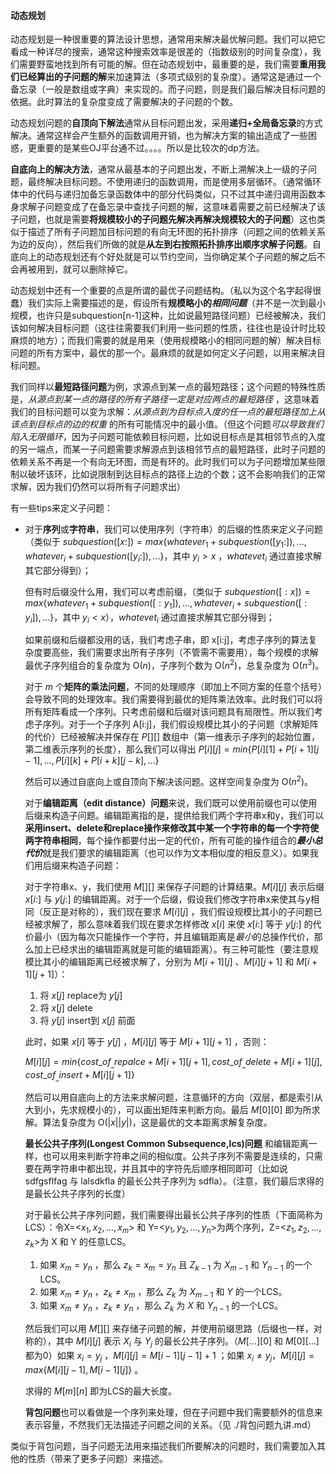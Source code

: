 #### 动态规划 ####

动态规划是一种很重要的算法设计思想，通常用来解决最优解问题。我们可以把它看成一种详尽的搜索，通常这种搜索效率是很差的（指数级别的时间复杂度），我们需要野蛮地找到所有可能的解。但在动态规划中，最重要的是，我们需要**重用我们已经算出的子问题的解**来加速算法（多项式级别的复杂度）。通常这是通过一个备忘录（一般是数组或字典）来实现的。而子问题，则是我们最后解决目标问题的依据。此时算法的复杂度变成了需要解决的子问题的个数。

动态规划问题的**自顶向下解法**通常从目标问题出发，采用**递归+全局备忘录**的方式解决。通常这样会产生额外的函数调用开销，也为解决方案的输出造成了一些困惑，更重要的是某些OJ平台通不过。。。。所以是比较次的dp方法。

**自底向上的解决方法**，通常从最基本的子问题出发，不断上溯解决上一级的子问题，最终解决目标问题。不使用递归的函数调用，而是使用多层循环。（通常循环体中的代码与递归加备忘录函数体中的部分代码类似，只不过其中递归调用函数本身求解子问题变成了在备忘录中查找子问题的解，这意味着需要之前已经解决了该子问题，也就是需要**将规模较小的子问题先解决再解决规模较大的子问题**）这也类似于描述了所有子问题加目标问题的有向无环图的拓扑排序（问题之间的依赖关系为边的反向），然后我们所做的就是**从左到右按照拓扑排序出顺序求解子问题**。自底向上的动态规划还有个好处就是可以节约空间，当你确定某个子问题的解之后不会再被用到，就可以删除掉它。

动态规划中还有一个重要的点是所谓的最优子问题结构。（私以为这个名字起得很蠢）我们实际上需要描述的是，假设所有**规模略小的*相同问题***（并不是一次到最小规模，也许只是subquestion[n-1]这种，比如说最短路径问题）已经被解决，我们该如何解决目标问题（这往往需要我们利用一些问题的性质，往往也是设计时比较麻烦的地方）；而我们需要的就是用来（使用规模略小的相同问题的解）解决目标问题的所有方案中，最优的那一个。最麻烦的就是如何定义子问题，以用来解决目标问题。

我们同样以**最短路径问题**为例，求源点到某一点的最短路径；这个问题的特殊性质是，*从源点到某一点的路径的所有子路径一定是对应两点的最短路径* ，这意味着我们的目标问题可以变为求解：*从源点到为目标点入度的任一点的最短路径加上从该点到目标点的边的权重* 的所有可能情况中的最小值。（但这个问题*可以导致我们陷入无限循环*，因为子问题可能依赖目标问题，比如说目标点是其相邻节点的入度的另一端点，而某一子问题需要求解源点到该相邻节点的最短路径，此时子问题的依赖关系不再是一个有向无环图，而是有环的。此时我们可以为子问题增加某些限制以破坏该环，比如说限制到达目标点的路径上边的个数；这不会影响我们的正常求解，因为我们仍然可以将所有子问题求出）

有一些tips来定义子问题：

- 对于**序列**或**字符串**，我们可以使用序列（字符串）的后缀的性质来定义子问题（类似于 $subquestion([x:]) = max\{whatever_1 + subquestion([y_1:]), ... ,whatever_i + subquestion([y_i:]), ...\}$，其中 $y_i > x$ ，$whatevet_i$ 通过直接求解其它部分得到）；

  但有时后缀没什么用，我们可以考虑前缀，（类似于 $subquestion([:x]) = max\{whatever_1 + subquestion([:y_1]), ... ,whatever_i + subquestion([:y_i]), ...\}$，其中 $y_i < x$），$whatevet_i$ 通过直接求解其它部分得到；

  如果前缀和后缀都没用的话，我们考虑子串，即 x[i:j]，考虑子序列的算法复杂度要高些，我们需要求出所有子序列（不管需不需要用），每个规模的求解最优子序列组合的复杂度为 O($n$)，子序列个数为 O($n^2$)，总复杂度为 O($n^3$)。

  对于 $m$ 个**矩阵的乘法问题**，不同的处理顺序（即加上不同方案的任意个括号）会导致不同的处理效率。我们需要得到最优的矩阵乘法效率。此时我们可以将所有矩阵看成一个序列。只考虑前缀和后缀对该问题具有局限性。所以我们考虑子序列。对于一个子序列 A[i:j]，我们假设规模比其小的子问题（求解矩阵的代价）已经被解决并保存在 $P[][]$ 数组中（第一维表示子序列的起始位置，第二维表示序列的长度），那么我们可以得出 $P[i][j] = min\{P[i][1] + P[i+1][j-1], ..., P[i][k]+P[i+k][j-k], ... \}$ 

  然后可以通过自底向上或自顶向下解决该问题。这样空间复杂度为 O($n^2$)。

  对于**编辑距离（edit distance）问题**来说，我们既可以使用前缀也可以使用后缀来构造子问题。编辑距离指的是，提供给我们两个字符串x和y，我们可以**采用insert、delete和replace操作来修改其中某一个字符串的每一个字符使两字符串相同**，每个操作都要付出一定的代价，所有可能的操作组合的***最小总代价***就是我们要求的编辑距离（也可以作为文本相似度的相反意义）。如果我们用后缀来构造子问题：

  对于字符串x、y，我们使用 $M[][]$ 来保存子问题的计算结果。$M[i][j]$ 表示后缀 $x[i:]$ 与 $y[j:]$ 的编辑距离。对于一个后缀，假设我们修改字符串x来使其与y相同（反正是对称的），我们现在要求 $M[i][j]$ ，我们假设规模比其小的子问题已经被求解了，那么意味着我们现在要求怎样修改 $x[i]$ 来使 $x[i:]$ 等于 $y[j:]$ 的代价最小（因为每次只能操作一个字符，并且编辑距离是*最小*的总操作代价，那么加上已经求出的编辑距离就是可能的编辑距离）。有三种可能性（要注意规模比其小的编辑距离已经被求解了，分别为 $M[i+1][j]$ 、$M[i][j+1]$ 和 $M[i+1][j+1]$）：

  1. 将 $x[j]$ replace为 $y[j]$
  2. 将 $x[j]$ delete
  3. 将 $y[j]$ insert到 $x[j]$ 前面

  此时，如果 $x[i]$ 等于 $y[j]$ ，$M[i][j]$ 等于 $M[i+1][j+1]$ ，否则：

  $M[i][j] = min\{cost\_of_\_repalce + M[i+1][j+1],cost\_of_\_delete + M[i+1][j],cost\_of_\_insert + M[i][j+1]\}$

  然后可以用自底向上的方法来求解问题，注意循环的方向（双层，都是索引从大到小，先求规模小的），可以画出矩阵来判断方向。最后 $M[0][0]$ 即为所求解。算法复杂度为 O($|x||y|$)，这是最优的文本距离求解复杂度。

  **最长公共子序列(Longest Common Subsequence,lcs)问题** 和编辑距离一样，也可以用来判断字符串之间的相似度。公共子序列不需要是连续的，只需要在两字符串中都出现，并且其中的字符先后顺序相同即可（比如说 sdfgsflfag 与 lalsdkfla 的最长公共子序列为 sdfla）。（注意，我们最后求得的是最长公共子序列的长度）

  对于最长公共子序列问题，我们需要得出最长公共子序列的性质（下面简称为 LCS）：令X=<$x_1,x_2,...,x_m$> 和 Y=<$y_1,y_2,...,y_n$>为两个序列，Z=<$z_1,z_2,...,z_k$>为 X 和 Y 的任意LCS。

  1. 如果 $x_m = y_n$ ，那么  $z_k=x_m = y_n$ 且 $Z_{k-1}$ 为 $X_{m-1}$ 和 $Y_{n-1}$ 的一个LCS。
  2. 如果 $x_m \neq y_n$ ，$z_k \neq x_m$ ，那么 $Z_{k}$ 为 $X_{m-1}$ 和 $Y$ 的一个LCS。
  3. 如果 $x_m \neq y_n$ ，$z_k \neq y_n$ ，那么 $Z_{k}$ 为 $X$ 和 $Y_{n-1}$ 的一个LCS。

  然后我们可以用 $M[][]$ 来存储子问题的解，并使用前缀思路（后缀也一样，对称的），其中 $M[i][j]$ 表示 $X_i$ 与 $Y_j$ 的最长公共子序列。（$M[...][0]$ 和 $M[0][...]$ 都为0）如果 $x_i = y_j$ ，$M[i][j] = M[i-1][j-1] + 1$ ；如果 $x_i \neq y_j$，$M[i][j] =max\{ M[i][j-1] ,M[i-1][j] \}$  。

  求得的 $M[m][n]$ 即为LCS的最大长度。

  **背包问题**也可以看做是一个序列来处理，但在子问题中我们需要额外的信息来表示容量，不然我们无法描述子问题之间的关系。（见 ./背包问题九讲.md）


类似于背包问题，当子问题无法用来描述我们所要解决的问题时，我们需要加入其他的性质（带来了更多子问题）来描述。